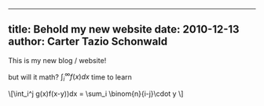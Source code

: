 ------
title: Behold my new website
date: 2010-12-13
author: Carter Tazio Schonwald
------

This is my new blog / website!

but will it math? $\int_i^{\infty} f(x)dx$ time to learn  

\\[\int_i^j g(x)f(x-y))dx = \sum_i \binom{n}{i-j}\cdot y \\]